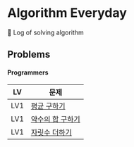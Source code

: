 # Algorithm Everyday
🥊 Log of solving algorithm

## Problems

#### Programmers

|LV| 문제                                                                           |
|----|------------------------------------------------------------------------------|
| LV1 | [평균 구하기](https://school.programmers.co.kr/learn/courses/30/lessons/12944)    |
| LV1 | [약수의 합 구하기](https://school.programmers.co.kr/learn/courses/30/lessons/12928) |
| LV1 | [자릿수 더하기](https://school.programmers.co.kr/learn/courses/30/lessons/12931)   |